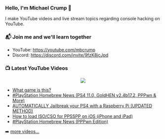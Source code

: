 ### Hello, I'm Michael Crump 👋

I make YouTube videos and live stream topics regarding console hacking on YouTube. 

### 📬 Join me and we'll learn together

- YouTube: https://youtube.com/mbcrump
- Discord: https://discord.com/invite/9fzK8jcJpd

### 📺 Latest YouTube Videos

<div align="center">

[<img src="https://img.shields.io/badge/-Subscribe-red?style=for-the-badge&logo=youtube&logoColor=white"/>](https://www.youtube.com/c/mbcrump?sub_confirmation=1)

</div>

<!-- YOUTUBE:START -->
- [What game is this?](https://www.youtube.com/watch?v=pHDmXtA4mm4)
- [#PlayStation Homebrew News &lpar;PS4 11.0, GoldHEN v2.4b17.2, PPPwn &amp; More&rpar;](https://www.youtube.com/watch?v=2GhLYMlQZso)
- [AUTOMATICALLY Jailbreak your PS4 with a Raspberry Pi &lpar;UPDATED METHOD&rpar;](https://www.youtube.com/watch?v=MTFHm7liYrU)
- [How to load ISO/CSO for PPSSPP on iOS &lpar;iPhone and iPad&rpar;](https://www.youtube.com/watch?v=IM_D_0G5Il0)
- [#PlayStation Homebrew News &lpar;PPPwn Edition&rpar;](https://www.youtube.com/watch?v=6G6R5YUp5bA)
<!-- YOUTUBE:END -->

➡️ [more videos...](https://youtube.com/mbcrump)

